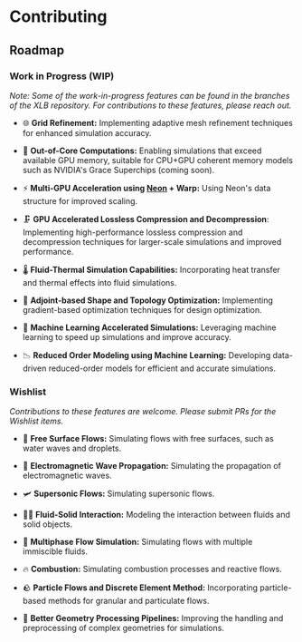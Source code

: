 # Contributing

## Roadmap

### Work in Progress (WIP)
*Note: Some of the work-in-progress features can be found in the branches of the XLB repository. For contributions to these features, please reach out.*

 - 🌐 **Grid Refinement:** Implementing adaptive mesh refinement techniques for enhanced simulation accuracy.

 - 💾 **Out-of-Core Computations:** Enabling simulations that exceed available GPU memory, suitable for CPU+GPU coherent memory models such as NVIDIA's Grace Superchips (coming soon).


- ⚡ **Multi-GPU Acceleration using [Neon](https://github.com/Autodesk/Neon) + Warp:** Using Neon's data structure for improved scaling.

- 🗜️ **GPU Accelerated Lossless Compression and Decompression**: Implementing high-performance lossless compression and decompression techniques for larger-scale simulations and improved performance.

- 🌡️ **Fluid-Thermal Simulation Capabilities:** Incorporating heat transfer and thermal effects into fluid simulations.

- 🎯 **Adjoint-based Shape and Topology Optimization:** Implementing gradient-based optimization techniques for design optimization.

- 🧠 **Machine Learning Accelerated Simulations:** Leveraging machine learning to speed up simulations and improve accuracy.

- 📉 **Reduced Order Modeling using Machine Learning:** Developing data-driven reduced-order models for efficient and accurate simulations.


### Wishlist
*Contributions to these features are welcome. Please submit PRs for the Wishlist items.*

- 🌊 **Free Surface Flows:** Simulating flows with free surfaces, such as water waves and droplets.

- 📡 **Electromagnetic Wave Propagation:** Simulating the propagation of electromagnetic waves.

- 🛩️ **Supersonic Flows:** Simulating supersonic flows.

- 🌊🧱 **Fluid-Solid Interaction:** Modeling the interaction between fluids and solid objects.

- 🧩 **Multiphase Flow Simulation:** Simulating flows with multiple immiscible fluids.

- 🔥 **Combustion:** Simulating combustion processes and reactive flows.

- 🪨 **Particle Flows and Discrete Element Method:** Incorporating particle-based methods for granular and particulate flows.

- 🔧 **Better Geometry Processing Pipelines:** Improving the handling and preprocessing of complex geometries for simulations.